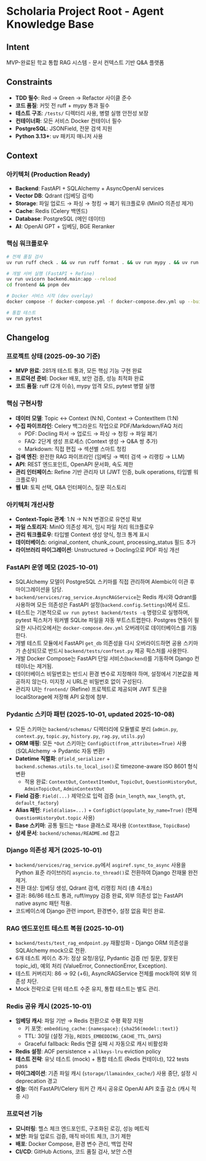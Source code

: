 # Scholaria Project Root - Agent Knowledge Base

## Intent

MVP-완료된 학교 통합 RAG 시스템 - 문서 컨텍스트 기반 Q&A 플랫폼

## Constraints

- **TDD 필수**: Red → Green → Refactor 사이클 준수
- **코드 품질**: 커밋 전 ruff + mypy 통과 필수
- **테스트 구조**: `/tests/` 디렉터리 사용, 병렬 실행 안전성 보장
- **컨테이너화**: 모든 서비스 Docker 컨테이너 필수
- **PostgreSQL**: JSONField, 전문 검색 지원
- **Python 3.13+**: uv 패키지 매니저 사용

## Context

### 아키텍처 (Production Ready)
- **Backend**: FastAPI + SQLAlchemy + AsyncOpenAI services
- **Vector DB**: Qdrant (임베딩 검색)
- **Storage**: 파일 업로드 → 파싱 → 청킹 → 폐기 워크플로우 (MinIO 의존성 제거)
- **Cache**: Redis (Celery 백엔드)
- **Database**: PostgreSQL (메인 데이터)
- **AI**: OpenAI GPT + 임베딩, BGE Reranker

### 핵심 워크플로우
```bash
# 전체 품질 검사
uv run ruff check . && uv run ruff format . && uv run mypy . && uv run pytest

# 개발 서버 실행 (FastAPI + Refine)
uv run uvicorn backend.main:app --reload
cd frontend && pnpm dev

# Docker 서비스 시작 (dev overlay)
docker compose -f docker-compose.yml -f docker-compose.dev.yml up --build

# 통합 테스트
uv run pytest
```

## Changelog

### 프로젝트 상태 (2025-09-30 기준)
- **MVP 완료**: 281개 테스트 통과, 모든 핵심 기능 구현 완료
- **프로덕션 준비**: Docker 배포, 보안 검증, 성능 최적화 완료
- **코드 품질**: ruff (2개 이슈), mypy 엄격 모드, pytest 병렬 실행

### 핵심 구현사항
- **데이터 모델**: Topic ↔ Context (N:N), Context → ContextItem (1:N)
- **수집 파이프라인**: Celery 백그라운드 작업으로 PDF/Markdown/FAQ 처리
  - PDF: Docling 파서 → 업로드 → 파싱 → 청킹 → 파일 폐기
  - FAQ: 2단계 생성 프로세스 (Context 생성 → Q&A 쌍 추가)
  - Markdown: 직접 편집 → 섹션별 스마트 청킹
- **검색 엔진**: 완전한 RAG 파이프라인 (임베딩 → 벡터 검색 → 리랭킹 → LLM)
- **API**: REST 엔드포인트, OpenAPI 문서화, 속도 제한
- **관리 인터페이스**: Refine 기반 관리자 UI (JWT 인증, bulk operations, 타입별 워크플로우)
- **웹 UI**: 토픽 선택, Q&A 인터페이스, 질문 히스토리

### 아키텍처 개선사항
- **Context-Topic 관계**: 1:N → N:N 변경으로 유연성 확보
- **파일 스토리지**: MinIO 의존성 제거, 임시 파일 처리 워크플로우
- **관리 워크플로우**: 타입별 Context 생성 양식, 청크 통계 표시
- **데이터베이스**: original_content, chunk_count, processing_status 필드 추가
- **라이브러리 마이그레이션**: Unstructured → Docling으로 PDF 파싱 개선

### FastAPI 운영 메모 (2025-10-01)
- SQLAlchemy 모델이 PostgreSQL 스키마를 직접 관리하며 Alembic이 이관 후 마이그레이션을 담당.
- `backend/services/rag_service.AsyncRAGService`는 Redis 캐시와 Qdrant를 사용하며 모든 의존성은 FastAPI 설정(`backend.config.Settings`)에서 로드.
- 테스트는 기본적으로 `uv run pytest backend/tests -q` 명령으로 실행하며, pytest 픽스처가 워커별 SQLite 파일을 자동 부트스트랩한다. Postgres 연동이 필요한 시나리오에서는 `docker-compose.dev.yml` 오버레이로 데이터베이스를 기동한다.
- 개별 테스트 모듈에서 FastAPI `get_db` 의존성을 다시 오버라이드하면 공용 스키마가 손상되므로 반드시 `backend/tests/conftest.py` 제공 픽스처를 사용한다.
- 개발 Docker Compose는 FastAPI 단일 서비스(`backend`)를 기동하며 Django 컨테이너는 제거됨.
- 데이터베이스 비밀번호는 반드시 환경 변수로 지정해야 하며, 설정에서 기본값을 제공하지 않는다. 미지정 시 URL은 비밀번호 없이 구성된다.
- 관리자 UI는 `frontend/` (Refine) 프로젝트로 제공되며 JWT 토큰을 localStorage에 저장해 API 요청에 첨부.

### Pydantic 스키마 패턴 (2025-10-01, updated 2025-10-08)
- 모든 스키마는 `backend/schemas/` 디렉터리에 모듈별로 분리 (`admin.py`, `context.py`, `topic.py`, `history.py`, `rag.py`, `utils.py`)
- **ORM 매핑**: 모든 `*Out` 스키마는 `ConfigDict(from_attributes=True)` 사용 (SQLAlchemy → Pydantic 자동 변환)
- **Datetime 직렬화**: `@field_serializer` + `backend.schemas.utils.to_local_iso()`로 timezone-aware ISO 8601 형식 변환
  - 적용 완료: `ContextOut`, `ContextItemOut`, `TopicOut`, `QuestionHistoryOut`, `AdminTopicOut`, `AdminContextOut`
- **Field 검증**: `Field(...)` 제약으로 입력 검증 (`min_length`, `max_length`, `gt`, `default_factory`)
- **Alias 패턴**: `Field(alias=...)` + `ConfigDict(populate_by_name=True)` (현재 `QuestionHistoryOut.topic` 사용)
- **Base 스키마**: 공통 필드는 `*Base` 클래스로 재사용 (`ContextBase`, `TopicBase`)
- **상세 문서**: `backend/schemas/README.md` 참고

### Django 의존성 제거 (2025-10-01)
- `backend/services/rag_service.py`에서 `asgiref.sync_to_async` 사용을 Python 표준 라이브러리 `asyncio.to_thread()`로 전환하여 Django 잔재물 완전 제거.
- 전환 대상: 임베딩 생성, Qdrant 검색, 리랭킹 처리 (총 4개소)
- 결과: 86/86 테스트 통과, ruff/mypy 검증 완료, 외부 의존성 없는 FastAPI native async 패턴 적용.
- 코드베이스에 Django 관련 import, 환경변수, 설정 없음 확인 완료.

### RAG 엔드포인트 테스트 복원 (2025-10-01)
- `backend/tests/test_rag_endpoint.py` 재활성화 - Django ORM 의존성을 SQLAlchemy mock으로 전환.
- 6개 테스트 케이스 추가: 정상 요청/응답, Pydantic 검증 (빈 질문, 잘못된 topic_id), 예외 처리 (ValueError, ConnectionError, Exception).
- 테스트 커버리지: 86 → 92 (+6), AsyncRAGService 전체를 mock하여 외부 의존성 차단.
- Mock 전략으로 단위 테스트 수준 유지, 통합 테스트는 별도 관리.

### Redis 공유 캐시 (2025-10-01)
- **임베딩 캐시**: 파일 기반 → Redis 전환으로 수평 확장 지원
  - 키 포맷: `embedding_cache:{namespace}:{sha256(model::text)}`
  - TTL: 30일 (설정 가능, `REDIS_EMBEDDING_CACHE_TTL_DAYS`)
  - Graceful fallback: Redis 연결 실패 시 자동으로 캐시 비활성화
- **Redis 설정**: AOF persistence + `allkeys-lru` eviction policy
- **테스트 전략**: 유닛 테스트 (mock) + 통합 테스트 (Redis 컨테이너), 122 tests pass
- **마이그레이션**: 기존 파일 캐시 (`storage/llamaindex_cache/`) 사용 중단, 설정 시 deprecation 경고
- **성능**: 여러 FastAPI/Celery 워커 간 캐시 공유로 OpenAI API 호출 감소 (캐시 적중 시)

### 프로덕션 기능
- **모니터링**: 헬스 체크 엔드포인트, 구조화된 로깅, 성능 메트릭
- **보안**: 파일 업로드 검증, 매직 바이트 체크, 크기 제한
- **배포**: Docker Compose, 환경 변수 관리, 백업 전략
- **CI/CD**: GitHub Actions, 코드 품질 검사, 보안 스캔
